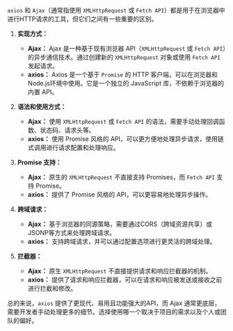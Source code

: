`axios` 和 `Ajax`（通常指使用 `XMLHttpRequest` 或 `Fetch API`）都是用于在浏览器中进行HTTP请求的工具，但它们之间有一些重要的区别。

1. **实现方式：**
   - **Ajax：** Ajax 是一种基于现有浏览器 API（`XMLHttpRequest` 或 `Fetch API`）的异步通信技术。通过创建新的 `XMLHttpRequest` 对象或使用 `Fetch API` 发起请求。
   - **axios：** Axios 是一个基于 `Promise` 的 HTTP 客户端，可以在浏览器和Node.js环境中使用。它是一个独立的 JavaScript 库，不依赖于浏览器的内置 API。

2. **语法和使用方式：**
   - **Ajax：** 使用 `XMLHttpRequest` 或 `Fetch API` 的语法，需要手动处理回调函数、状态码、请求头等。
   - **axios：** 使用 Promise 风格的 API，可以更方便地处理异步请求，使用链式调用进行请求配置和处理响应。

3. **Promise 支持：**
   - **Ajax：** 原生的 `XMLHttpRequest` 不直接支持 Promises，而 `Fetch API` 支持 Promise。
   - **axios：** 提供了 Promise 风格的 API，可以更容易地处理异步操作。

4. **跨域请求：**
   - **Ajax：** 基于浏览器的同源策略，需要通过CORS（跨域资源共享）或JSONP等方式来处理跨域请求。
   - **axios：** 支持跨域请求，并可以通过配置选项进行更灵活的跨域处理。

5. **拦截器：**
   - **Ajax：** 原生 `XMLHttpRequest` 不直接提供请求和响应拦截器的机制。
   - **axios：** 提供了请求和响应拦截器，可以在请求和响应被发送或接收之前进行拦截和修改。

总的来说，`axios` 提供了更现代、易用且功能强大的API，而 Ajax 通常更底层，需要开发者手动处理更多的细节。选择使用哪一个取决于项目的需求以及个人或团队的偏好。
